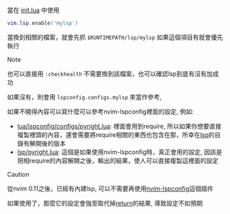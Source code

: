 當在 [init.lua](../init.lua) 中使用

```lua
vim.lsp.enable('mylsp')
```

當換到相關的檔案，就會先抓 `$RUNTIMEPATH/lsp/mylsp` 如果這個項目有就會優先執行

> [!NOTE]
> 也可以直接用 `:checkhealth` 不需要換到該檔案，也可以確認lsp到底有沒有加成功

如果沒有，則會用 `lspconfig.configs.mylsp` 來當作參考,


如果不曉得內容可以寫什麼可以參考nvim-lspconfig裡面的設定, 例如:

- [lua/lspconfig/configs/pyright.lua](https://github.com/neovim/nvim-lspconfig/blob/3d97ec4174bcc750d70718ddedabf150536a5891/lua/lspconfig/configs/pyright.lua#L1-L80): 裡面會用到require, 所以如果你想要直接複製裡頭的內容，還會需要將require相關的東西也包含在那，所幸在[lsp](https://github.com/neovim/nvim-lspconfig/tree/44201a9/lsp)的目錄有解開後的版本
- [lsp/pyright.lua](https://github.com/neovim/nvim-lspconfig/blob/3d97ec4174bcc750d70718ddedabf150536a5891/lsp/pyright.lua#L1-L59): 這個是如果使用nvim-lspconfig時，真正會用的設定, 因該是把相require的內容解開之後，輸出的結果，使人可以直接複製這裡面的設定

> [!CAUTION]
> 從nvim 0.11之後，已經有內建lsp, 可以不需要再使用[nvim-lspconfig](https://github.com/neovim/nvim-lspconfig/)這個插件
>
> 如果使用了，那麼它的設定會強至取代掉[return](gopls.lua)的結果, 導致設定不如預期

